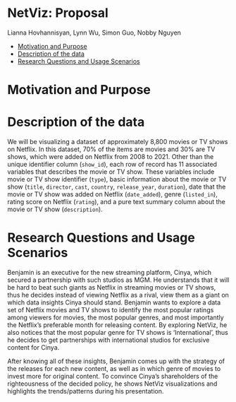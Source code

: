 NetViz: Proposal
================
Lianna Hovhannisyan, Lynn Wu, Simon Guo, Nobby Nguyen

-   [Motivation and Purpose](#motivation-and-purpose)
-   [Description of the data](#description-of-the-data)
-   [Research Questions and Usage
    Scenarios](#research-questions-and-usage-scenarios)

# Motivation and Purpose

# Description of the data

We will be visualizing a dataset of approximately 8,800 movies or TV shows on Netflix. In this dataset, 70% of the items are movies and 30% are TV shows, which were added on Netflix from 2008 to 2021. Other than the unique identifier column (`show_id`), each row of record has 11 associated variables that describes the movie or TV show. These variables include movie or TV show identifier (`type`), basic information about the movie or TV show (`title`, `director`, `cast`, `country`, `release_year`, `duration`), date that the movie or TV show was added on Netflix (`date_added`), genre (`listed_in`), rating score on Netflix (`rating`), and a pure text summary column about the movie or TV show (`description`).

# Research Questions and Usage Scenarios

Benjamin is an executive for the new streaming platform, Cinya, which
secured a partnership with such studios as MGM. He understands that it
will be hard to beat such giants as Netflix in streaming movies or TV
shows, thus he decides instead of viewing Netflix as a rival, view them
as a giant on which data insights Cinya should stand. Benjamin wants to
explore a data set of Netflix movies and TV shows to identify the most
popular ratings among viewers for movies, the most popular genres, and
most importantly the Netflix’s preferable month for releasing content.
By exploring NetViz, he also notices that the most popular genre for TV
shows is ‘International’, thus he decides to get partnerships with
international studios for exclusive content for Cinya.

After knowing all of these insights, Benjamin comes up with the strategy
of the releases for each new content, as well as in which genre of
movies to invest more for original content. To convince Cinya’s
shareholders of the righteousness of the decided policy, he shows NetViz
visualizations and highlights the trends/patterns during his
presentation.
